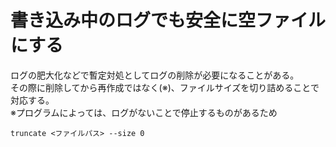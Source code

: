 # 書き込み中のログでも安全に空ファイルにする
ログの肥大化などで暫定対処としてログの削除が必要になることがある。  
その際に削除してから再作成ではなく(※)、ファイルサイズを切り詰めることで対応する。  
※プログラムによっては、ログがないことで停止するものがあるため
```
truncate <ファイルパス> --size 0
```
